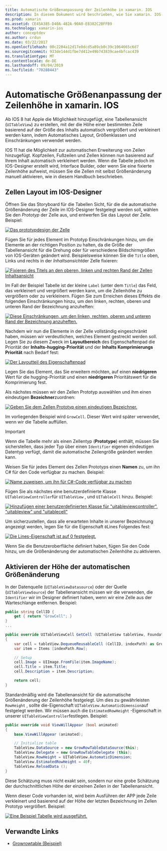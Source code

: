 ```yaml
---
title: Automatische Größenanpassung der Zeilenhöhe in xamarin. IOS
description: In diesem Dokument wird beschrieben, wie Sie xamarin. IOS-apps Tabellen Ansichts Zeilen hinzufügen, deren Höhen sich je nach Inhalt unterscheiden. Er erläutert das Zellen Layout im IOS-Designer und ermöglicht die automatische Größenänderung.
ms.prod: xamarin
ms.assetid: CE45A385-D40A-482A-90A0-E8382C2BFFB9
ms.technology: xamarin-ios
author: conceptdev
ms.author: crdun
ms.date: 03/22/2017
ms.openlocfilehash: 00c2284a12d17e0dcd5a89cb0c39c1064665c6d7
ms.sourcegitcommit: 933de144d1fbe7d412e49b743839cae4bfcac439
ms.translationtype: MT
ms.contentlocale: de-DE
ms.lasthandoff: 09/04/2019
ms.locfileid: "70288443"
---
```

# <a name="auto-sizing-row-height-in-xamarinios"></a>Automatische Größenanpassung der Zeilenhöhe in xamarin. IOS

Ab IOS 8 hat Apple die Möglichkeit hinzugefügt, eine Tabellenansicht (`UITableView`) zu erstellen, mit der die Höhe einer bestimmten Zeile basierend auf der Größe des Inhalts automatisch vergrößert und verkleinert werden kann, indem Automatisches Layout, Größenklassen und Einschränkungen verwendet werden.

IOS 11 hat die Möglichkeit zur automatischen Erweiterung von Zeilen hinzugefügt. Kopfzeilen, Fußzeilen und Zellen können nun basierend auf Ihrem Inhalt automatisch verkleinert werden. Wenn die Tabelle jedoch im IOS-Designer erstellt wird, Interface Builder, oder wenn Sie eine fixierte Zeilenhöhe aufweist, müssen Sie die Zellen mit selbst Größenänderung manuell aktivieren, wie in diesem Handbuch beschrieben.

## <a name="cell-layout-in-the-ios-designer"></a>Zellen Layout im IOS-Designer

Öffnen Sie das Storyboard für die Tabellen Sicht, für die die automatische Größenänderung der Zeile im IOS-Designer festgelegt werden soll, wählen Sie den *Prototyp* der Zelle aus, und entwerfen Sie das Layout der Zelle. Beispiel:

[![](autosizing-row-height-images/table01.png "Das prototypdesign der Zelle")](autosizing-row-height-images/table01.png#lightbox)

Fügen Sie für jedes Element im Prototyp Einschränkungen hinzu, um die Elemente an der richtigen Position zu halten, da die Größe der Tabellenansicht für die Drehung oder für verschiedene Bildschirmgrößen von IOS-Geräten geändert wird. Beispielsweise können Sie die `Title` oben, Links und rechts in der *Inhaltsansicht*der Zelle fixieren:

[![](autosizing-row-height-images/table02.png "Fixieren des Titels an den oberen, linken und rechten Rand der Zellen Inhaltsansicht")](autosizing-row-height-images/table02.png#lightbox)

Im Fall der Beispiel Tabelle ist der kleine `Label` (unter dem `Title`) das Feld, das verkleinert und vergrößert werden kann, um die Zeilenhöhe zu vergrößern oder zu verkleinern. Fügen Sie zum Erreichen dieses Effekts die folgenden Einschränkungen hinzu, um den linken, rechten, oberen und unteren Rand der Bezeichnung anzuheften:

[![](autosizing-row-height-images/table03.png "Diese Einschränkungen, um den linken, rechten, oberen und unteren Rand der Bezeichnung anzuheften.")](autosizing-row-height-images/table03.png#lightbox)

Nachdem wir nun die Elemente in der Zelle vollständig eingeschränkt haben, müssen wir verdeutlichen, welches Element gestreckt werden soll. Legen Sie zu diesem Zweck im **Layoutbereich** des Eigenschaftenpad die Priorität der **Inhalts-hugging-Priorität** und der **Inhalts Komprimierungs Priorität** nach Bedarf fest:

[![](autosizing-row-height-images/table03a.png "Der Layoutteil des Eigenschaftenpad")](autosizing-row-height-images/table03a.png#lightbox)

Legen Sie das Element, das Sie erweitern möchten, auf einen **niedrigeren** Wert für die hugging-Priorität und einen **niedrigeren** Prioritätswert für die Komprimierung fest.

Als nächstes müssen wir den Zellen Prototyp auswählen und ihm einen eindeutigen **Bezeichner**zuordnen:

[![](autosizing-row-height-images/table04.png "Geben Sie dem Zellen Prototyp einen eindeutigen Bezeichner.")](autosizing-row-height-images/table04.png#lightbox)

Im vorliegenden Beispiel wird `GrowCell`. Dieser Wert wird später verwendet, wenn wir die Tabelle auffüllen.

> [!IMPORTANT]
> Wenn die Tabelle mehr als einen Zellentyp (**Prototype**) enthält, müssen Sie sicherstellen, dass jeder Typ über einen `Identifier` eigenen eindeutigen Datentyp verfügt, damit die automatische Zeilengröße geändert werden kann.

Weisen Sie für jedes Element des Zellen Prototyps einen **Namen** zu, um ihn C# für den Code verfügbar zu machen. Beispiel:

[![](autosizing-row-height-images/table05.png "Name zuweisen, um ihn für C#-Code verfügbar zu machen")](autosizing-row-height-images/table05.png#lightbox)

Fügen Sie als nächstes eine benutzerdefinierte Klasse `UITableViewController`für `UITableView` , und `UITableCell` hinzu. Beispiel: 

[![](autosizing-row-height-images/table06.png "Hinzufügen einer benutzerdefinierten Klasse für \"uitableviewcontroller\", \"uitableview\" und \"uitablecell\"")](autosizing-row-height-images/table06.png#lightbox)

Um sicherzustellen, dass alle erwarteten Inhalte in unserer Bezeichnung angezeigt werden, legen Sie für die Eigenschaft `0`Lines Folgendes fest:

[![](autosizing-row-height-images/table06.png "Die Lines-Eigenschaft ist auf 0 festgelegt.")](autosizing-row-height-images/table06a.png#lightbox)

Wenn Sie die Benutzeroberfläche definiert haben, fügen Sie den Code hinzu, um die Größenänderung der automatischen Zeilenhöhe zu aktivieren.

## <a name="enabling-auto-resizing-height"></a>Aktivieren der Höhe der automatischen Größenänderung

In der Datenquelle (`UITableViewDatasource`) oder der Quelle (`UITableViewSource`) der Tabellenansicht müssen wir die verwenden, die `Identifier` wir im Designer definiert haben, wenn wir eine Zelle aus der Warteschlange entfernen. Beispiel:

```csharp
public string CellID {
    get { return "GrowCell"; }
}
...

public override UITableViewCell GetCell (UITableView tableView, Foundation.NSIndexPath indexPath)
{
    var cell = tableView.DequeueReusableCell (CellID, indexPath) as GrowRowTableCell;
    var item = Items [indexPath.Row];

    // Setup
    cell.Image = UIImage.FromFile(item.ImageName);
    cell.Title = item.Title;
    cell.Description = item.Description;

    return cell;
}
```

Standardmäßig wird die Tabellenansicht für die automatische Größenänderung der Zeilenhöhe festgelegt. Um dies zu gewährleisten `RowHeight` , sollte die-Eigenschaft `UITableView.AutomaticDimension`auf festgelegt werden. Wir müssen auch die `EstimatedRowHeight` -Eigenschaft in unserer `UITableViewController`festlegen. Beispiel:

```csharp
public override void ViewWillAppear (bool animated)
{
    base.ViewWillAppear (animated);

    // Initialize table
    TableView.DataSource = new GrowRowTableDataSource(this);
    TableView.Delegate = new GrowRowTableDelegate (this);
    TableView.RowHeight = UITableView.AutomaticDimension;
    TableView.EstimatedRowHeight = 40f;
    TableView.ReloadData ();
}
```

Diese Schätzung muss nicht exakt sein, sondern nur eine grobe Schätzung der durchschnittlichen Höhe der einzelnen Zeilen in der Tabellenansicht.

Wenn dieser Code vorhanden ist, wird beim Ausführen der APP jede Zeile verkleinert und basierend auf der Höhe der letzten Bezeichnung im Zellen Prototyp vergrößert. Beispiel:

[![](autosizing-row-height-images/table07.png "Eine Beispiel Tabelle wird ausgeführt.")](autosizing-row-height-images/table07.png#lightbox)


## <a name="related-links"></a>Verwandte Links

- [Growrowtable (Beispiel)](https://docs.microsoft.com/samples/xamarin/ios-samples/growrowtable)
